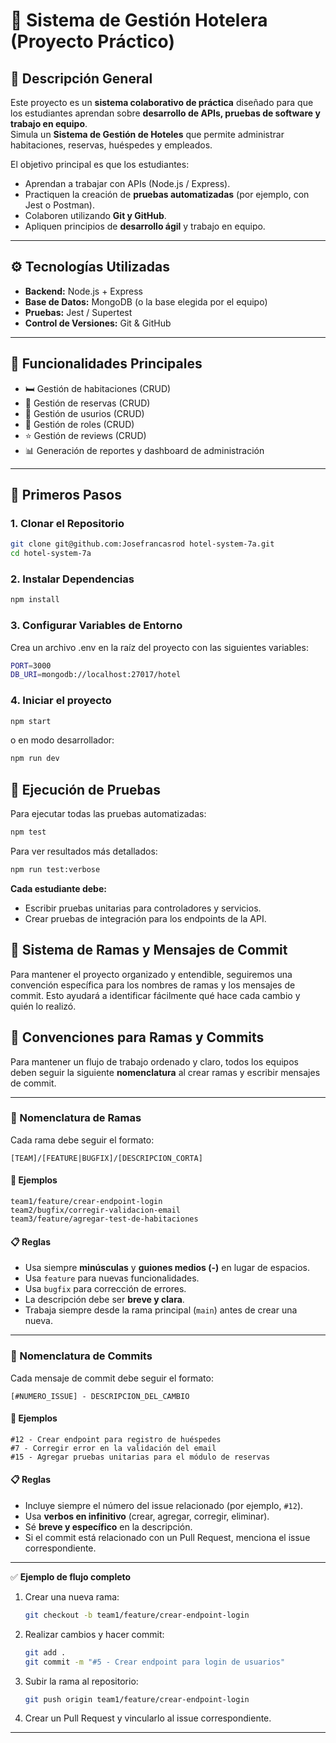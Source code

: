 # 🏨 Sistema de Gestión Hotelera (Proyecto Práctico)

## 📘 Descripción General

Este proyecto es un **sistema colaborativo de práctica** diseñado para que los estudiantes aprendan sobre **desarrollo de APIs, pruebas de software y trabajo en equipo**.  
Simula un **Sistema de Gestión de Hoteles** que permite administrar habitaciones, reservas, huéspedes y empleados.

El objetivo principal es que los estudiantes:
- Aprendan a trabajar con APIs (Node.js / Express).  
- Practiquen la creación de **pruebas automatizadas** (por ejemplo, con Jest o Postman).  
- Colaboren utilizando **Git y GitHub**.  
- Apliquen principios de **desarrollo ágil** y trabajo en equipo.

---

## ⚙️ Tecnologías Utilizadas

- **Backend:** Node.js + Express  
- **Base de Datos:** MongoDB (o la base elegida por el equipo)  
- **Pruebas:** Jest / Supertest  
- **Control de Versiones:** Git & GitHub    

---

## 🧩 Funcionalidades Principales

- 🛏️ Gestión de habitaciones (CRUD)  
- 📅 Gestión de reservas (CRUD)  
- 💼 Gestión de usurios (CRUD)
- 👥 Gestión de roles (CRUD)
- ⭐️ Gestión de reviews (CRUD)    
- 📊 Generación de reportes y dashboard de administración  

---

## 🚀 Primeros Pasos

### 1. Clonar el Repositorio

```bash
git clone git@github.com:Josefrancasrod hotel-system-7a.git
cd hotel-system-7a
```
### 2. Instalar Dependencias

```bash
npm install
```

### 3. Configurar Variables de Entorno

Crea un archivo .env en la raíz del proyecto con las siguientes variables:

```bash
PORT=3000
DB_URI=mongodb://localhost:27017/hotel
```

### 4. Iniciar el proyecto
```bash
npm start
```
o en modo desarrollador:
```bash
npm run dev
```

## 🧪 Ejecución de Pruebas

Para ejecutar todas las pruebas automatizadas:

```bash
npm test
```

Para ver resultados más detallados:

```bash
npm run test:verbose
```

**Cada estudiante debe:**

- Escribir pruebas unitarias para controladores y servicios.
- Crear pruebas de integración para los endpoints de la API.

## 🌿 Sistema de Ramas y Mensajes de Commit

Para mantener el proyecto organizado y entendible, seguiremos una convención específica para los nombres de ramas y los mensajes de commit.
Esto ayudará a identificar fácilmente qué hace cada cambio y quién lo realizó.

## 🧭 Convenciones para Ramas y Commits

Para mantener un flujo de trabajo ordenado y claro, todos los equipos deben seguir la siguiente **nomenclatura** al crear ramas y escribir mensajes de commit.

---

### 🌿 Nomenclatura de Ramas

Cada rama debe seguir el formato:

```
[TEAM]/[FEATURE|BUGFIX]/[DESCRIPCION_CORTA]
```

#### 🔹 Ejemplos

```
team1/feature/crear-endpoint-login
team2/bugfix/corregir-validacion-email
team3/feature/agregar-test-de-habitaciones
```

#### 📋 Reglas
- Usa siempre **minúsculas** y **guiones medios (-)** en lugar de espacios.
- Usa `feature` para nuevas funcionalidades.
- Usa `bugfix` para corrección de errores.
- La descripción debe ser **breve y clara**.
- Trabaja siempre desde la rama principal (`main`) antes de crear una nueva.

---

### 💬 Nomenclatura de Commits

Cada mensaje de commit debe seguir el formato:

```
[#NUMERO_ISSUE] - DESCRIPCION_DEL_CAMBIO
```

#### 🔹 Ejemplos

```
#12 - Crear endpoint para registro de huéspedes
#7 - Corregir error en la validación del email
#15 - Agregar pruebas unitarias para el módulo de reservas
```

#### 📋 Reglas
- Incluye siempre el número del issue relacionado (por ejemplo, `#12`).
- Usa **verbos en infinitivo** (crear, agregar, corregir, eliminar).
- Sé **breve y específico** en la descripción.
- Si el commit está relacionado con un Pull Request, menciona el issue correspondiente.

---

✅ **Ejemplo de flujo completo**

1. Crear una nueva rama:
   ```bash
   git checkout -b team1/feature/crear-endpoint-login
   ```

2. Realizar cambios y hacer commit:
   ```bash
   git add .
   git commit -m "#5 - Crear endpoint para login de usuarios"
   ```

3. Subir la rama al repositorio:
   ```bash
   git push origin team1/feature/crear-endpoint-login
   ```

4. Crear un Pull Request y vincularlo al issue correspondiente.

---

